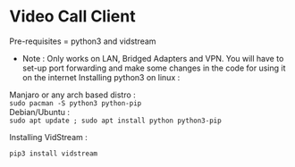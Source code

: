 # Video Call Client
Pre-requisites = python3 and vidstream
- Note : Only works on LAN, Bridged Adapters and VPN. You will have to set-up port forwarding and make some changes in the code for using it on the internet
Installing python3 on linux :

Manjaro or any arch based distro :  <br>
`sudo pacman -S python3 python-pip`<br>
Debian/Ubuntu : <br>
`sudo apt update ; sudo apt install python python3-pip`<br>

Installing VidStream :

`pip3 install vidstream`
